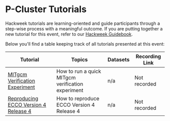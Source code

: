 # P-Cluster Tutorials 

Hackweek tutorials are learning-oriented and guide participants through a step-wise process with a meaningful outcome. If you are putting together a new tutorial for this event, refer to our [Hackweek Guidebook](https://guidebook.hackweek.io/training/tutorials/index.html).

Below you'll find a table keeping track of all tutorials presented at this event:

| Tutorial | Topics | Datasets |  Recording Link |
| -  | - | - |  - |
| [MITgcm Verification Experiment](./pcluster/Run_MITgcm_on_P-Cluster.ipynb) | How to run a quick MITgcm verification experiment | n/a |  Not recorded |
| [Reproducing ECCO Version 4 Release 4](./pcluster/reproducing_v4r4.ipynb) | How to reproduce ECCO Version 4 Release 4 | n/a |  Not recorded |

